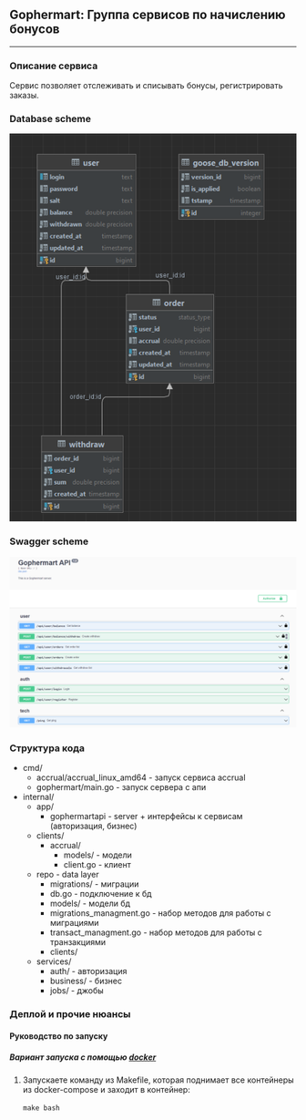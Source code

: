 ## Gophermart: Группа сервисов по начислению бонусов
---

### Описание сервиса
Сервис позволяет отслеживать и списывать бонусы, регистрировать заказы.

### Database scheme
![](media/db-scheme.png)

### Swagger scheme
![](media/swagger.png)

### Структура кода
- cmd/
    - accrual/accrual_linux_amd64 - запуск сервиса accrual
    - gophermart/main.go - запуск сервера с апи
- internal/
    - app/
        - gophermartapi  - server + интерфейсы к сервисам (авторизация, бизнес)
    - clients/
        - accrual/
            - models/ - модели
            - client.go - клиент
    - repo - data layer
        - migrations/ - миграции 
        - db.go - подключение к бд
        - models/ - модели бд
        - migrations_managment.go - набор методов для работы с миграциями
        - transact_managment.go - набор методов для работы с транзакциями
      - clients/
    - services/
        - auth/ - авторизация
        - business/ - бизнес
        - jobs/ - джобы

### Деплой и прочие нюансы
#### Руководство по запуску
##### Вариант запуска с помощью [docker](https://www.docker.com "популярный контейнизатор")

1. Запускаете команду из Makefile, которая поднимает все контейнеры из docker-compose и заходит в контейнер:

   ```make bash```
